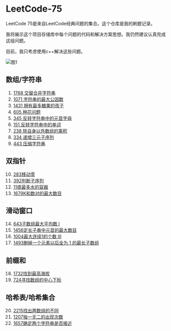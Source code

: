 # LeetCode-75

LeetCode 75是来自LeetCode经典问题的集合。这个仓库是我的刷题记录。



我将展示这个项目存储库中每个问题的代码和解决方案思想。我仍然建议认真完成这组问题。



目前，我只考虑使用c++解决这些问题。



![图1](https://assets.leetcode.cn/aliyun-lc-upload/study_plan_v2/leetcode-75/cover)

## 数组/字符串

1. [1768 交替合并字符串](1768交替合并字符串)
2. [1071 字符串的最大公因数](1071字符串的最大公因数)
3. [1431 拥有最多糖果的孩子](1431拥有最多糖果的孩子)
4. [605 种花问题](605种花问题)
5. [345 反转字符串中的元音字母](345反转字符串中的元音字母)
6. [151 反转字符串中的单词](151反转字符串中的单词)
7. [238 除自身以外数组的乘积](238除自身以外数组的乘积)
8. [334 递增三元子序列](334递增三元子序列)
9. [443 压缩字符串](443压缩字符串)

## 双指针
10. [283移动零](283移动零)
11. [392判断子序列](392判断子序列)
12. [11盛最多水的容器](11盛最多水的容器)
13. [1679K和数对的最大数目](1679K和数对的最大数目)

## 滑动窗口
14. [643子数组最大平均数 I](643子数组最大平均数I)
15. [1456定长子串中元音的最大数目](1456定长子串中元音的最大数目)
16. [1004最大连续1的个数 III](1004最大连续1的个数III)
17. [1493删掉一个元素以后全为 1 的最长子数组](1493删掉一个元素以后全为1的最长子数组)

## 前缀和
18. [1732找到最高海拔](1732找到最高海拔)
19. [724寻找数组的中心下标](724寻找数组的中心下标)

## 哈希表/哈希集合
20. [2215找出两数组的不同](2215找出两数组的不同)
21. [1207独一无二的出现次数](1207独一无二的出现次数)
22. [1657确定两个字符串是否接近](1657确定两个字符串是否接近)

